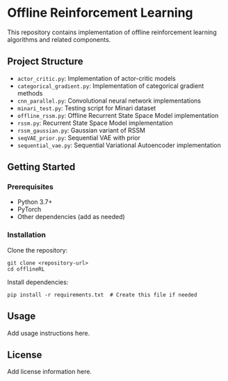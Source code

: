 # Offline Reinforcement Learning

This repository contains implementation of offline reinforcement learning algorithms and related components.

## Project Structure

- `actor_critic.py`: Implementation of actor-critic models
- `categorical_gradient.py`: Implementation of categorical gradient methods
- `cnn_parallel.py`: Convolutional neural network implementations
- `minari_test.py`: Testing script for Minari dataset
- `offline_rssm.py`: Offline Recurrent State Space Model implementation
- `rssm.py`: Recurrent State Space Model implementation
- `rssm_gaussian.py`: Gaussian variant of RSSM
- `seqVAE_prior.py`: Sequential VAE with prior
- `sequential_vae.py`: Sequential Variational Autoencoder implementation

## Getting Started

### Prerequisites

- Python 3.7+
- PyTorch
- Other dependencies (add as needed)

### Installation

Clone the repository:
```
git clone <repository-url>
cd offlineRL
```

Install dependencies:
```
pip install -r requirements.txt  # Create this file if needed
```

## Usage

Add usage instructions here.

## License

Add license information here.
